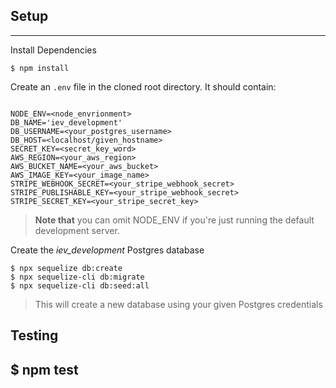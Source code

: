 ## Setup

---

Install Dependencies

```
$ npm install
```

Create an `.env` file in the cloned root directory. It should contain:

```

NODE_ENV=<node_envrionment>
DB_NAME='iev_development'
DB_USERNAME=<your_postgres_username>
DB_HOST=<localhost/given_hostname>
SECRET_KEY=<secret_key_word>
AWS_REGION=<your_aws_region>
AWS_BUCKET_NAME=<your_aws_bucket>
AWS_IMAGE_KEY=<your_image_name>
STRIPE_WEBHOOK_SECRET=<your_stripe_webhook_secret>
STRIPE_PUBLISHABLE_KEY=<your_stripe_webhook_secret>
STRIPE_SECRET_KEY=<your_stripe_secret_key>

```

> **Note that** you can omit NODE_ENV if you're just running the default development server.

Create the _iev_development_ Postgres database

```
$ npx sequelize db:create
$ npx sequelize-cli db:migrate
$ npx sequelize-cli db:seed:all

```

> This will create a new database using your given Postgres credentials

## Testing

$ npm test
---


